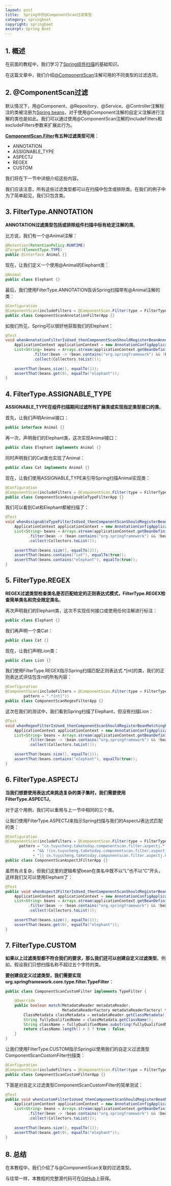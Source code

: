 ```yaml
---
layout: post
title:  Spring中的@ComponentScan过滤类型
category: springboot
copyright: springboot
excerpt: Spring Boot
---
```


## 1. 概述

在前面的教程中，我们学习了[Spring组件扫描](Spring组件扫描.md)的基础知识。

在这篇文章中，我们介绍[@ComponentScan](https://docs.spring.io/spring/docs/current/javadoc-api/org/springframework/context/annotation/ComponentScan.html)注解可用的不同类型的过滤选项。

## 2. @ComponentScan过滤

默认情况下，用@Component、@Repository、@Service、@Controller注解标注的类被注册为[Spring beans]()，对于使用@Component注解的自定义注解进行注解的类也是如此。我们可以通过使用@ComponentScan注解的includeFilters和excludeFilters参数来扩展此行为。

**[ComponentScan.Filter](https://docs.spring.io/spring/docs/current/javadoc-api/org/springframework/context/annotation/ComponentScan.Filter.html)有五种过滤类型可用**：

-   ANNOTATION
-   ASSIGNABLE_TYPE
-   ASPECTJ
-   REGEX
-   CUSTOM

我们将在下一节中详细介绍这些内容。

我们应该注意，所有这些过滤类型都可以在扫描中包含或排除类。在我们的例子中为了简单起见，我们只包含类。

## 3. FilterType.ANNOTATION

**ANNOTATION过滤类型包括或排除组件扫描中标有给定注解的类**。

比方说，我们有一个@Animal注解：

```java
@Retention(RetentionPolicy.RUNTIME)
@Target(ElementType.TYPE)
public @interface Animal {}
```

现在，让我们定义一个使用@Animal的Elephant类：

```java
@Animal
public class Elephant {}
```

最后，我们使用FilterType.ANNOTATION告诉Spring扫描带有@Animal注解的类：

```java
@Configuration
@ComponentScan(includeFilters = @ComponentScan.Filter(type = FilterType.ANNOTATION, classes = Animal.class))
public class ComponentScanAnnotationFilterApp {}
```

如我们所见，Spring可以很好地获取我们的Elephant：

```java
@Test
void whenAnnotationFilterIsUsed_thenComponentScanShouldRegisterBeanAnnotatedWithAnimalAnootation() {
    ApplicationContext applicationContext = new AnnotationConfigApplicationContext(ComponentScanAnnotationFilterApp.class);
    List<String> beans = Arrays.stream(applicationContext.getBeanDefinitionNames())
            .filter(bean -> !bean.contains("org.springframework") && !bean.contains("componentScanAnnotationFilterApp"))
            .collect(Collectors.toList());
    
    assertThat(beans.size(), equalTo(1));
    assertThat(beans.get(0), equalTo("elephant"));
}
```

## 4. FilterType.ASSIGNABLE_TYPE

**ASSIGNABLE_TYPE在组件扫描期间过滤所有扩展类或实现指定类型接口的类**。

首先，让我们声明Animal接口：

```java
public interface Animal {}
```

再一次，声明我们的Elephant类，这次实现Animal接口：

```java
public class Elephant implements Animal {}
```

同时声明我们的Cat类也实现了Animal：

```java
public class Cat implements Animal {}
```

现在，让我们使用ASSIGNABLE_TYPE来引导Spring扫描Animal实现类：

```java
@Configuration
@ComponentScan(includeFilters = @ComponentScan.Filter(type = FilterType.ASSIGNABLE_TYPE, classes = Animal.class))
public class ComponentScanAssignableTypeFilterApp {}
```

我们可以看到Cat和Elephant都被扫描了：

```java
@Test
void whenAssignableTypeFilterIsUsed_thenComponentScanShouldRegisterBean() {
    ApplicationContext applicationContext = new AnnotationConfigApplicationContext(ComponentScanAssignableTypeFilterApp.class);
    List<String> beans = Arrays.stream(applicationContext.getBeanDefinitionNames())
          .filter(bean -> !bean.contains("org.springframework") && !bean.contains("componentScanAssignableTypeFilterApp"))
          .collect(Collectors.toList());
    
    assertThat(beans.size(), equalTo(2));
    assertThat(beans.contains("cat"), equalTo(true));
    assertThat(beans.contains("elephant"), equalTo(true));
}
```

## 5. FilterType.REGEX

**REGEX过滤类型检查类名是否匹配给定的正则表达式模式，FilterType.REGEX检查简单类名和完全限定类名**。

再次声明我们的Elephant类，这次不实现任何接口或使用任何注解进行标注：

```java
public class Elephant {}
```

我们再声明一个类Cat：

```java
public class Cat {}
```

现在，让我们声明Lion类：

```java
public class Lion {}
```

我们使用FilterType.REGEX指示Spring扫描匹配正则表达式.*[nt]的类，我们的正则表达式评估包含nt的所有内容：

```java
@Configuration
@ComponentScan(includeFilters = @ComponentScan.Filter(type = FilterType.REGEX,
        pattern = ".*[nt]"))
public class ComponentScanRegexFilterApp {}
```

这次在我们的测试中，我们看到Spring扫描了Elephant，但没有扫描Lion：

```java
@Test
void whenRegexFilterIsUsed_thenComponentScanShouldRegisterBeanMatchingRegex() {
    ApplicationContext applicationContext = new AnnotationConfigApplicationContext(ComponentScanRegexFilterApp.class);
    List<String> beans = Arrays.stream(applicationContext.getBeanDefinitionNames())
          .filter(bean -> !bean.contains("org.springframework") && !bean.contains("componentScanRegexFilterApp"))
          .collect(Collectors.toList());
    
    assertThat(beans.size(), equalTo(1));
    assertThat(beans.contains("elephant"), equalTo(true));
}
```

## 6. FilterType.ASPECTJ

**当我们想要使用表达式来挑选复杂的类子集时，我们需要使用FilterType.ASPECTJ**。

对于这个用例，我们可以重用与上一节中相同的三个类。

让我们使用FilterType.ASPECTJ来指示Spring扫描与我们的AspectJ表达式匹配的类：

```java
@Configuration
@ComponentScan(includeFilters = @ComponentScan.Filter(type = FilterType.ASPECTJ, 
      pattern = "cn.tuyucheng.taketoday.componentscan.filter.aspectj.* " 
            + "&& !(cn.tuyucheng.taketoday.componentscan.filter.aspectj.L* " 
            + "|| cn.tuyucheng.taketoday.componentscan.filter.aspectj.C*)"))
public class ComponentScanAspectJFilterApp {}
```

虽然有点复杂，但我们这里的逻辑希望bean在类名中既不以“L”也不以“C”开头，这样我们又可以使用Elephant了：

```java
@Test
public void whenAspectJFilterIsUsed_thenComponentScanShouldRegisterBeanMatchingAspectJCreteria() {
    ApplicationContext applicationContext = new AnnotationConfigApplicationContext(ComponentScanAspectJFilterApp.class);
    List<String> beans = Arrays.stream(applicationContext.getBeanDefinitionNames())
          .filter(bean -> !bean.contains("org.springframework") && !bean.contains("componentScanAspectJFilterApp"))
          .collect(Collectors.toList());
    
    assertThat(beans.size(), equalTo(1));
    assertThat(beans.get(0), equalTo("elephant"));
}
```

## 7. FilterType.CUSTOM

**如果以上过滤类型都不符合我们的要求，那么我们还可以创建自定义过滤类型**。例如，假设我们只想扫描名称不超过五个字符的类。

**要创建自定义过滤类型，我们需要实现org.springframework.core.type.filter.TypeFilter**：

```java
public class ComponentScanCustomFilter implements TypeFilter {

    @Override
    public boolean match(MetadataReader metadataReader,
                         MetadataReaderFactory metadataReaderFactory) throws IOException {
        ClassMetadata classMetadata = metadataReader.getClassMetadata();
        String fullyQualifiedName = classMetadata.getClassName();
        String className = fullyQualifiedName.substring(fullyQualifiedName.lastIndexOf(".") + 1);
        return className.length() > 5 ? true : false;
    }
}
```

让我们使用FilterType.CUSTOM指示Spring以使用我们的自定义过滤类型ComponentScanCustomFilter扫描类：

```java
@Configuration
@ComponentScan(includeFilters = @ComponentScan.Filter(type = FilterType.CUSTOM, classes = ComponentScanCustomFilter.class))
public class ComponentScanCustomFilterApp {}
```

下面是对自定义过滤类型ComponentScanCustomFilter的简单测试：

```java
@Test
public void whenCustomFilterIsUsed_thenComponentScanShouldRegisterBeanMatchingCustomFilter() {
    ApplicationContext applicationContext = new AnnotationConfigApplicationContext(ComponentScanCustomFilterApp.class);
    List<String> beans = Arrays.stream(applicationContext.getBeanDefinitionNames())
          .filter(bean -> !bean.contains("org.springframework") && !bean.contains("componentScanCustomFilterApp") && !bean.contains("componentScanCustomFilter"))
          .collect(Collectors.toList());
    
    assertThat(beans.size(), equalTo(1));
    assertThat(beans.get(0), equalTo("elephant"));
}
```

## 8. 总结

在本教程中，我们介绍了与@ComponentScan关联的过滤类型。

与往常一样，本教程的完整源代码可在[GitHub](https://github.com/tuyucheng7/taketoday-tutorial4j/tree/master/spring-boot-modules/spring-boot-di)上获得。